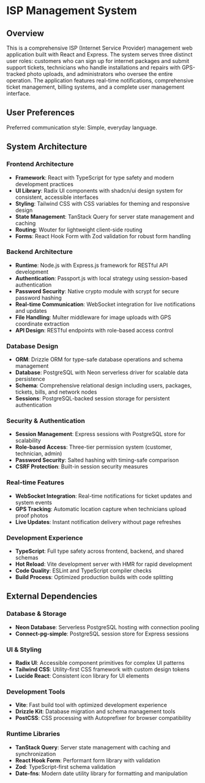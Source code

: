 # ISP Management System

## Overview

This is a comprehensive ISP (Internet Service Provider) management web application built with React and Express. The system serves three distinct user roles: customers who can sign up for internet packages and submit support tickets, technicians who handle installations and repairs with GPS-tracked photo uploads, and administrators who oversee the entire operation. The application features real-time notifications, comprehensive ticket management, billing systems, and a complete user management interface.

## User Preferences

Preferred communication style: Simple, everyday language.

## System Architecture

### Frontend Architecture
- **Framework**: React with TypeScript for type safety and modern development practices
- **UI Library**: Radix UI components with shadcn/ui design system for consistent, accessible interfaces
- **Styling**: Tailwind CSS with CSS variables for theming and responsive design
- **State Management**: TanStack Query for server state management and caching
- **Routing**: Wouter for lightweight client-side routing
- **Forms**: React Hook Form with Zod validation for robust form handling

### Backend Architecture
- **Runtime**: Node.js with Express.js framework for RESTful API development
- **Authentication**: Passport.js with local strategy using session-based authentication
- **Password Security**: Native crypto module with scrypt for secure password hashing
- **Real-time Communication**: WebSocket integration for live notifications and updates
- **File Handling**: Multer middleware for image uploads with GPS coordinate extraction
- **API Design**: RESTful endpoints with role-based access control

### Database Design
- **ORM**: Drizzle ORM for type-safe database operations and schema management
- **Database**: PostgreSQL with Neon serverless driver for scalable data persistence
- **Schema**: Comprehensive relational design including users, packages, tickets, bills, and network nodes
- **Sessions**: PostgreSQL-backed session storage for persistent authentication

### Security & Authentication
- **Session Management**: Express sessions with PostgreSQL store for scalability
- **Role-based Access**: Three-tier permission system (customer, technician, admin)
- **Password Security**: Salted hashing with timing-safe comparison
- **CSRF Protection**: Built-in session security measures

### Real-time Features
- **WebSocket Integration**: Real-time notifications for ticket updates and system events
- **GPS Tracking**: Automatic location capture when technicians upload proof photos
- **Live Updates**: Instant notification delivery without page refreshes

### Development Experience
- **TypeScript**: Full type safety across frontend, backend, and shared schemas
- **Hot Reload**: Vite development server with HMR for rapid development
- **Code Quality**: ESLint and TypeScript compiler checks
- **Build Process**: Optimized production builds with code splitting

## External Dependencies

### Database & Storage
- **Neon Database**: Serverless PostgreSQL hosting with connection pooling
- **Connect-pg-simple**: PostgreSQL session store for Express sessions

### UI & Styling
- **Radix UI**: Accessible component primitives for complex UI patterns
- **Tailwind CSS**: Utility-first CSS framework with custom design tokens
- **Lucide React**: Consistent icon library for UI elements

### Development Tools
- **Vite**: Fast build tool with optimized development experience
- **Drizzle Kit**: Database migration and schema management tools
- **PostCSS**: CSS processing with Autoprefixer for browser compatibility

### Runtime Libraries
- **TanStack Query**: Server state management with caching and synchronization
- **React Hook Form**: Performant form library with validation
- **Zod**: TypeScript-first schema validation
- **Date-fns**: Modern date utility library for formatting and manipulation
